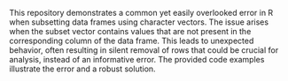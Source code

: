 This repository demonstrates a common yet easily overlooked error in R when subsetting data frames using character vectors.  The issue arises when the subset vector contains values that are not present in the corresponding column of the data frame. This leads to unexpected behavior, often resulting in silent removal of rows that could be crucial for analysis, instead of an informative error. The provided code examples illustrate the error and a robust solution.